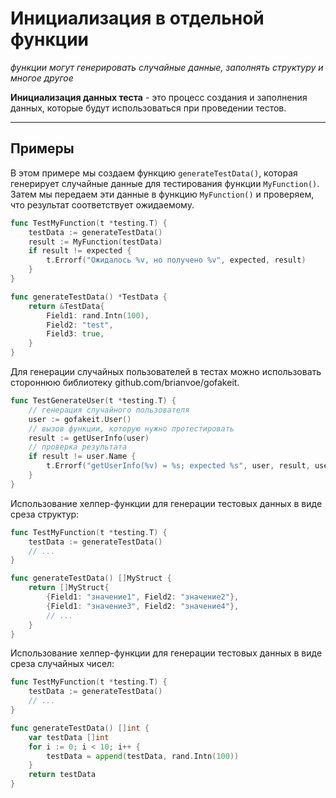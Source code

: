 # Инициализация в отдельной функции
_функции могут генерировать случайные данные, заполнять структуру и многое другое_

**Инициализация данных теста** - это процесс создания и заполнения данных, которые будут использоваться при проведении тестов.

---
## Примеры

В этом примере мы создаем функцию `generateTestData()`, которая генерирует случайные данные для тестирования функции `MyFunction()`. Затем мы передаем эти данные в функцию `MyFunction()` и проверяем, что результат соответствует ожидаемому.

```go
func TestMyFunction(t *testing.T) {
    testData := generateTestData()
    result := MyFunction(testData)
    if result != expected {
        t.Errorf("Ожидалось %v, но получено %v", expected, result)
    }
}

func generateTestData() *TestData {
    return &TestData{
        Field1: rand.Intn(100),
        Field2: "test",
        Field3: true,
    }
}
```

Для генерации случайных пользователей в тестах можно использовать стороннюю библиотеку github.com/brianvoe/gofakeit.

```go
func TestGenerateUser(t *testing.T) {
    // генерация случайного пользователя
    user := gofakeit.User()
    // вызов функции, которую нужно протестировать
    result := getUserInfo(user)
    // проверка результата
    if result != user.Name {
        t.Errorf("getUserInfo(%v) = %s; expected %s", user, result, user.Name)
    }
}
```

Использование хелпер-функции для генерации тестовых данных в виде среза структур:

```go
func TestMyFunction(t *testing.T) {
    testData := generateTestData()
    // ...
}

func generateTestData() []MyStruct {
    return []MyStruct{
        {Field1: "значение1", Field2: "значение2"},
        {Field1: "значение3", Field2: "значение4"},
        // ...
    }
}
```

Использование хелпер-функции для генерации тестовых данных в виде среза случайных чисел:

```go
func TestMyFunction(t *testing.T) {
    testData := generateTestData()
    // ...
}

func generateTestData() []int {
    var testData []int
    for i := 0; i < 10; i++ {
        testData = append(testData, rand.Intn(100))
    }
    return testData
}
```